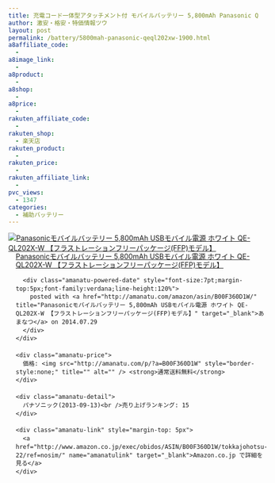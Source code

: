 ```yaml
---
title: 充電コード一体型アタッチメント付 モバイルバッテリー 5,800mAh Panasonic QE-QL202X-W 特価1900円台！送料無料！
author: 激安・格安・特価情報ツウ
layout: post
permalink: /battery/5800mah-panasonic-qeql202xw-1900.html
a8affiliate_code:
  - 
a8image_link:
  - 
a8product:
  - 
a8shop:
  - 
a8price:
  - 
rakuten_affiliate_code:
  - 
rakuten_shop:
  - 楽天店
rakuten_product:
  - 
rakuten_price:
  - 
rakuten_affiliate_link:
  - 
pvc_views:
  - 1347
categories:
  - 補助バッテリー
---
```

<div class="amanatu-box" style="margin-bottom:0px;">
  <div class="amanatu-image" style="float:left;">
    <a href="http://www.amazon.co.jp/exec/obidos/ASIN/B00F360D1W/tokkajohotsu-22/ref=nosim/" name="amanatulink" target="_blank"><img src="http://i0.wp.com/ecx.images-amazon.com/images/I/31pScfbijhL._SL160_.jpg?w=546" alt="Panasonicモバイルバッテリー 5,800mAh USBモバイル電源 ホワイト QE-QL202X-W 【フラストレーションフリーパッケージ(FFP)モデル】" style="border: none;" data-recalc-dims="1" /></a>
  </div>
  
  <div class="amanatu-info" style="float:left;margin-left:15px;line-height:120%">
    <div class="amanatu-name" style="margin-bottom:10px;line-height:120%">
      <a href="http://www.amazon.co.jp/exec/obidos/ASIN/B00F360D1W/tokkajohotsu-22/ref=nosim/" name="amanatulink" target="_blank">Panasonicモバイルバッテリー 5,800mAh USBモバイル電源 ホワイト QE-QL202X-W 【フラストレーションフリーパッケージ(FFP)モデル】</a> 
      
      <div class="amanatu-powered-date" style="font-size:7pt;margin-top:5px;font-family:verdana;line-height:120%">
        posted with <a href="http://amanatu.com/amazon/asin/B00F360D1W/" title="Panasonicモバイルバッテリー 5,800mAh USBモバイル電源 ホワイト QE-QL202X-W 【フラストレーションフリーパッケージ(FFP)モデル】" target="_blank">あまなつ</a> on 2014.07.29
      </div>
    </div>
    
    <div class="amanatu-price">
      価格: <img src="http://amanatu.com/p/?a=B00F360D1W" style="border-style:none;" title="" alt="" /> <strong>通常送料無料</strong>
    </div>
    
    <div class="amanatu-detail">
      パナソニック(2013-09-13)<br />売り上げランキング: 15
    </div>
    
    <div class="amanatu-link" style="margin-top: 5px">
      <a href="http://www.amazon.co.jp/exec/obidos/ASIN/B00F360D1W/tokkajohotsu-22/ref=nosim/" name="amanatulink" target="_blank">Amazon.co.jp で詳細を見る</a>
    </div>
  </div>
  
  <div class="amanatu-footer" style="clear: left">
  </div>
</div>